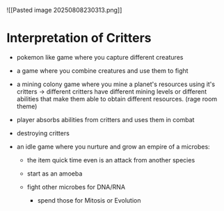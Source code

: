 ![[Pasted image 20250808230313.png]]

# Interpretation of Critters

- pokemon like game where you capture different creatures 
- a game where you combine creatures and use them to fight

- a mining colony game where you mine a planet's resources using it's critters -> different critters have different mining levels or different abilities that make them able to obtain different resources. (rage room theme)

- player absorbs abilities from critters and uses them in combat

- destroying critters


- an idle game where you nurture and grow an empire of a microbes:
	
	- the item quick time even is an attack from another species
	
	- start as an amoeba
	   
	- fight other microbes for DNA/RNA
		- spend those for Mitosis or Evolution